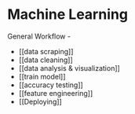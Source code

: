 # Machine Learning
General Workflow -
- [[data scraping]] 
- [[data cleaning]]
- [[data analysis & visualization]]
- [[train model]]
- [[accuracy testing]] 
- [[feature engineering]]
- [[Deploying]]


